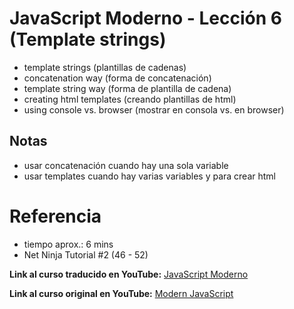# JavaScript Moderno - Lección 6 (Template strings)
* template strings (plantillas de cadenas)
* concatenation way (forma de concatenación)
* template string way (forma de plantilla de cadena)
* creating html templates (creando plantillas de html)
* using console vs. browser (mostrar en consola vs. en browser)

## Notas
* usar concatenación cuando hay una sola variable
* usar templates cuando hay varias variables y para crear html

# Referencia
* tiempo aprox.:  6 mins
* Net Ninja Tutorial #2 (46 - 52) 

**Link al curso traducido en YouTube:** [JavaScript Moderno](https://www.youtube.com/channel/UCuSHTq2yiCY5QBNoEXv8JpA/)

**Link al curso original en YouTube:** [Modern JavaScript](https://www.youtube.com/playlist?list=PL4cUxeGkcC9haFPT7J25Q9GRB_ZkFrQAc)
